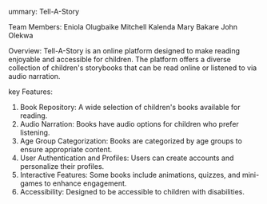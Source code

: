ummary: Tell-A-Story

Team Members:
 Eniola Olugbaike
 Mitchell Kalenda
 Mary Bakare
 John Olekwa

Overview:
Tell-A-Story is an online platform designed to make reading enjoyable and accessible for children. The platform offers a diverse collection of children's storybooks that can be read online or listened to via audio narration.

key Features:
1. Book Repository: A wide selection of children's books available for reading.
2. Audio Narration: Books have audio options for children who prefer listening.
3. Age Group Categorization: Books are categorized by age groups to ensure appropriate content.
4. User Authentication and Profiles: Users can create accounts and personalize their profiles.
5. Interactive Features: Some books include animations, quizzes, and mini-games to enhance engagement.
6. Accessibility: Designed to be accessible to children with disabilities.
